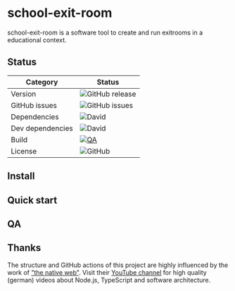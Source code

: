 # school-exit-room
school-exit-room is a software tool to create and run exitrooms in a educational context.

## Status
| Category         | Status                                                                                                    |
| ---------------- | --------------------------------------------------------------------------------------------------------- |
| Version          | ![GitHub release](https://img.shields.io/github/v/release/School-Exit-Room/server?sort=semver)           |
| GitHub issues    | ![GitHub issues](https://img.shields.io/github/issues/School-Exit-Room/server)           |
| Dependencies     | ![David](https://img.shields.io/david/School-Exit-Room/server)                                          |
| Dev dependencies | ![David](https://img.shields.io/david/dev/School-Exit-Room/server)                                      |
| Build            | [![QA](https://github.com/School-Exit-Room/server/actions/workflows/qa.yml/badge.svg)](https://github.com/School-Exit-Room/server/actions/workflows/qa.yml) |
| License          | ![GitHub](https://img.shields.io/github/license/School-Exit-Room/server)                                |

## Install

## Quick start

## QA

## Thanks
The structure and GitHub actions of this project are highly influenced by the work of ["the native web"](https://github.com/thenativeweb). Visit their [YouTube channel](https://www.youtube.com/channel/UC0BtS97KQR7I4Xqa9VYlkvg) for high quality (german) videos about Node.js, TypeScript and software architecture.
